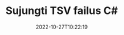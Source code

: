---
############################# Static ############################
layout: "auto-gen-merger"
date: 2022-10-27T10:22:19
draft: false
otherformats: vssm vssx vstm vstx vsx vtx xlam xls xlsb xlsm xlsx xlt bmp jpg jpeg png

############################# Head ############################
head_title: "Sujungti TSV failus C# | TSV Susijungimas"
head_description: "Sujunkite kelis TSV failus į vieną failą naudodami C# .NET dokumentų sujungimo API. Sujunkite konkrečius puslapius arba puslapių diapazonus iš įvairių dokumentų į vieną dokumentą."

############################# Header ############################
title: "Sujungti TSV failus C#"
description: "Sujunkite TSV su keliomis .NET kodo eilutėmis."
bg_image: "https://cms.admin.containerize.com/templates/aspose/App_Themes/V3/images/bg/header1.png"
bg_overlay: false
button:
    enable: true
    icon: "fas fa-arrow-down"
    label: "Atsisiųskite nemokamą bandomąją versiją"
    link: "https://downloads.groupdocs.com/merger/net"

############################# SubMenu ############################
submenu:
    enable: true

    left:
        img_alt: "GroupDocs.Merger for .NET"
        image: "https://cms.admin.containerize.com/templates/groupdocs/images/product-logos/90x90-noborder/groupdocs-merger-net.png"
        product: "GroupDocs.Merger"
        platform: ".NET"

    middle:
        button:

            # button loop
            - link: "https://apireference.groupdocs.com/merger/net"
              text: "API nuoroda"

            # button loop
            - link: "https://github.com/groupdocs-merger"
              text: "Kodo pavyzdžiai"

            # button loop
            - link: "https://products.groupdocs.app/merger/family"
              text: "Tiesioginės demonstracinės versijos"

            # button loop
            - link: "https://purchase.groupdocs.com/pricing/merger/net"
              text: "Kainodara"

    right:
        link_download: "https://downloads.groupdocs.com/merger"
        link_learn: "https://docs.groupdocs.com/merger/net"
        link_buy: "https://purchase.groupdocs.com"

############################# About ############################
about:
    enable: true
    title: "Apie GroupDocs.Merger for .NET API"
    content: |
        [GroupDocs.Merger for .NET](/lt/merger/net/) yra patogus sprendimas sujungti kelis PDF, Microsoft Office (Word, Excel, PowerPoint, OneNote), OpenDocument, HTML, vaizdus ir daug kitų dokumentų į vieną failą .NET programose. GroupDocs.Merger sutaupys daug pastangų, nes jums leidžiama derinti TSV dokumentus – nereikia diegti jokios trečiosios šalies programinės įrangos, darbalaukio programų ar papildinių. Dabar nebereikia gaišti laiko ir derinti failus rankiniu būdu! GroupDocs misija yra užtikrinti geriausią kokybę ir supaprastinti dokumentų apdorojimo eigą.
        
        GroupDocs.Merger API yra tinkamas pasirinkimas įmonių sprendimams, kuriems reikia failų derinimo funkcijų. Šios API yra gerai palaikomos visose pagrindinėse operacinėse sistemose ir platformose, įskaitant .NET Framework, .NET Standard, .NET Core, Mono.

############################# Steps ############################
steps:
    enable: true
    title_left: "Kaip sujungti kelis TSV failus"
    content_left: |
        [GroupDocs.Merger for .NET](/lt/merger/net/) leidžia .NET kūrėjams lengvai sujungti du ar daugiau TSV failų savo programose įdiegiant keli lengvi žingsneliai.
        
        * Sukurkite naują **Merger** egzempliorių ir nurodykite šaltinio dokumento kelią kaip konstruktoriaus parametrą.
        * Paskambinkite **Join** iš **Merger** klasės ir pereikite antrojo šaltinio dokumento kelią.
        * Skambinkite **Save** iš **Merger** klasės, kad išsaugotumėte sujungtą dokumentą.

    title_right: "Sistemos reikalavimai"
    content_right: |
        GroupDocs.Merger for .NET API palaikomos visose pagrindinėse platformose ir operacinėse sistemose. Prieš vykdydami toliau pateiktą kodą, įsitikinkite, kad jūsų sistemoje yra įdiegtos šios būtinos sąlygos.

        * Operacinės sistemos: Microsoft Windows, Linux, MacOS
        * Kūrimo aplinkos: Visual Studio, Xamarin, MonoDevelop
        * Karkasai: .NET Framework, .NET Standard, .NET Core, Mono
        * Atsisiųskite naujausią GroupDocs.Merger for .NET versiją iš [NuGet](https://www.nuget.org/packages/groupdocs.merger)
         
    code: |
     {{% merger/additional-styles %}}
     {{< merger/code-merger title="Kaip sujungti TSV failus naudojant C# pavyzdinį kodą">}}

        ```csharp    
        // Sujunkite TSV failus naudodami GroupDocs.Merger API
        // Momentinis susijungimas su įvesties TSV dokumentu
        using (Merger merger = new Merger("input1.tsv"))
          {
            // Iškvieskite sujungimo klasės egzemplioriaus prisijungimo metodą ir nurodykite antrojo šaltinio dokumento kelią
            merger.Join("input2.tsv");
    
            // Norėdami išsaugoti sujungtą dokumentą, iškvieskite sujungimo klasės egzemplioriaus išsaugojimo metodą
            merger.Save("merged-file.tsv");
          }
        ```
     {{< /merger/code-merger >}}

############################# Demos ############################
demos:
    enable: true
    title: "Tiesioginės demonstracinės versijos – internetinė programa, skirta sujungti dokumentus"
    content: |
       Šiuo metu sujunkite daugiau nei vieną TSV failą apsilankę [GroupDocs.Merger Live Demos](https://products.groupdocs.app/merger/family) svetainėje.
       Tiesioginė demonstracinė versija turi šiuos privalumus.
        
############################# About Formats ############################
about_formats:
    enable: true

############################# More Formats ############################
more_formats:
    enable: true
    title: "Kitų dokumentų formatų sujungimas"
    content: |
        .NET dokumentų sujungimo API, skirta failų formatams ir vaizdams. Sujunkite kai kuriuos populiarius dokumentų formatus, kaip nurodyta toliau.

############################# Back to top ###############################
back_to_top:
    enable: true
---